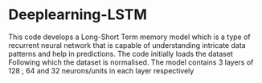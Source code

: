 # Deeplearning-LSTM
This code develops a Long-Short Term memory model which is a type of recurrent neural network that is capable of understanding intricate data patterns and help in predictions.
The code initially loads the dataset 
Following which the dataset is normalised.
The model contains 3 layers of 128 , 64 and 32 neurons/units in each layer respectively 

